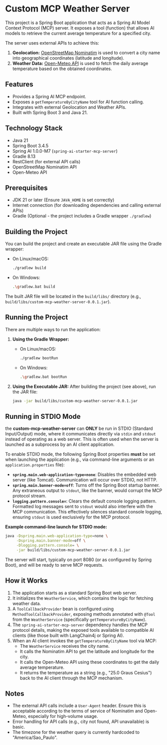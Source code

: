 # Custom MCP Weather Server

This project is a Spring Boot application that acts as a Spring AI Model Context Protocol (MCP) server. It exposes a tool (function) that allows AI models to retrieve the current average temperature for a specified city.

The server uses external APIs to achieve this:
1.  **Geolocation:** [OpenStreetMap Nominatim](https://nominatim.openstreetmap.org/) is used to convert a city name into geographical coordinates (latitude and longitude).
2.  **Weather Data:** [Open-Meteo API](https://open-meteo.com/) is used to fetch the daily average temperature based on the obtained coordinates.

## Features

*   Provides a Spring AI MCP endpoint.
*   Exposes a `getTemperatureByCityName` tool for AI function calling.
*   Integrates with external Geolocation and Weather APIs.
*   Built with Spring Boot 3 and Java 21.

## Technology Stack

*   Java 21
*   Spring Boot 3.4.5
*   Spring AI 1.0.0-M7 (`spring-ai-starter-mcp-server`)
*   Gradle 8.13
*   RestClient (for external API calls)
*   OpenStreetMap Nominatim API
*   Open-Meteo API

## Prerequisites

*   JDK 21 or later (Ensure `JAVA_HOME` is set correctly)
*   Internet connection (for downloading dependencies and calling external APIs)
*   Gradle (Optional - the project includes a Gradle wrapper `./gradlew`)

## Building the Project

You can build the project and create an executable JAR file using the Gradle wrapper:

*   On Linux/macOS:
    ```bash
    ./gradlew build
    ```
*   On Windows:
    ```bash
    .\gradlew.bat build
    ```
The built JAR file will be located in the `build/libs/` directory (e.g., `build/libs/custom-mcp-weather-server-0.0.1.jar`).

## Running the Project

There are multiple ways to run the application:

1.  **Using the Gradle Wrapper:**
    *   On Linux/macOS:
        ```bash
        ./gradlew bootRun
        ```
    *   On Windows:
        ```bash
        .\gradlew.bat bootRun
        ```

2.  **Using the Executable JAR:**
    After building the project (see above), run the JAR file:
    ```bash
    java -jar build/libs/custom-mcp-weather-server-0.0.1.jar
    ```

## Running in STDIO Mode

the **custom-mcp-weather-server** can **ONLY** be run in STDIO (Standard Input/Output) mode, where it communicates directly via `stdin` and `stdout` instead of operating as a web server. This is often used when the server is launched as a subprocess by an AI client application.

To enable STDIO mode, the following Spring Boot properties **must** be set when launching the application (e.g., via command-line arguments or an `application.properties` file):

*   **`spring.main.web-application-type=none`**: Disables the embedded web server (like Tomcat). Communication will occur over STDIO, not HTTP.
*   **`spring.main.banner-mode=off`**: Turns off the Spring Boot startup banner. Any extraneous output to `stdout`, like the banner, would corrupt the MCP protocol stream.
*   **`logging.pattern.console=`**: Clears the default console logging pattern. Formatted log messages sent to `stdout` would also interfere with the MCP communication. This effectively silences standard console logging, ensuring `stdout` is used exclusively for the MCP protocol.

**Example command-line launch for STDIO mode:**

```bash
java -Dspring.main.web-application-type=none \
     -Dspring.main.banner-mode=off \
     -Dlogging.pattern.console= \
     -jar build/libs/custom-mcp-weather-server-0.0.1.jar
```

The server will start, typically on port 8080 (or as configured by Spring Boot), and will be ready to serve MCP requests.

## How it Works

1.  The application starts as a standard Spring Boot web server.
2.  It initializes the `WeatherService`, which contains the logic for fetching weather data.
3.  A `ToolCallbackProvider` bean is configured using `MethodToolCallbackProvider`, exposing methods annotated with `@Tool` from the `WeatherService` (specifically `getTemperatureByCityName`).
4.  The `spring-ai-starter-mcp-server` dependency handles the MCP protocol details, making the exposed tools available to compatible AI clients (like those built with LangChain4j or Spring AI).
5.  When an AI client invokes the `getTemperatureByCityName` tool via MCP:
    *   The `WeatherService` receives the city name.
    *   It calls the Nominatim API to get the latitude and longitude for the city.
    *   It calls the Open-Meteo API using these coordinates to get the daily average temperature.
    *   It returns the temperature as a string (e.g., "25.0 Graus Cesius") back to the AI client through the MCP mechanism.

## Notes

*   The external API calls include a `User-Agent` header. Ensure this is acceptable according to the terms of service of Nominatim and Open-Meteo, especially for high-volume usage.
*   Error handling for API calls (e.g., city not found, API unavailable) is basic.
*   The timezone for the weather query is currently hardcoded to "America/Sao_Paulo".

